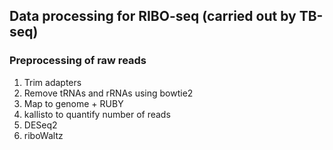 ## **Data processing for RIBO-seq (carried out by TB-seq)**

### Preprocessing of raw reads 
1. Trim adapters
2. Remove tRNAs and rRNAs using bowtie2
3. Map to genome + RUBY
4. kallisto to quantify number of reads
5. DESeq2
6. riboWaltz


